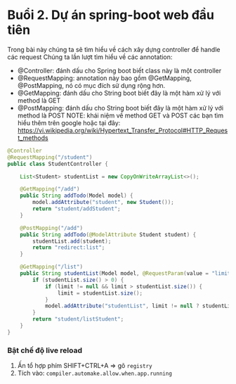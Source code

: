 # Buổi 2. Dự án spring-boot web đầu tiên

Trong bài này chúng ta sẽ tìm hiểu về cách xây dựng controller để handle các request
Chúng ta lần lượt tìm hiểu về các annotation:
- @Controller: đánh dấu cho Spring boot biết class này là một controller
- @RequestMapping: annotation này bao gồm @GetMapping, @PostMapping, nó có mục đích sử dụng rộng hơn.
- @GetMapping: đánh dấu cho String boot biết đây là một hàm xử lý với method là GET
- @PostMapping: đánh dấu cho String boot biết đây là một hàm xử lý với method là POST
NOTE: khái niệm về method GET và POST các bạn tìm hiểu thêm trên google hoặc tại đây: https://vi.wikipedia.org/wiki/Hypertext_Transfer_Protocol#HTTP_Request_methods

```java
@Controller
@RequestMapping("/student")
public class StudentController {

    List<Student> studentList = new CopyOnWriteArrayList<>();

    @GetMapping("/add")
    public String addTodo(Model model) {
        model.addAttribute("student", new Student());
        return "student/addStudent";
    }

    @PostMapping("/add")
    public String addTodo(@ModelAttribute Student student) {
        studentList.add(student);
        return "redirect:list";
    }

    @GetMapping("/list")
    public String studentList(Model model, @RequestParam(value = "limit", required = false) Integer limit) {
        if (studentList.size() > 0) {
            if (limit != null && limit > studentList.size()) {
                limit = studentList.size();
            }
            model.addAttribute("studentList", limit != null ? studentList.subList(0, limit) : studentList);
        }
        return "student/listStudent";
    }
}
```


### Bật chế độ live reload

1. Ấn tổ hợp phím SHIFT+CTRL+A => gõ `registry`
2. Tích vào: `compiler.automake.allow.when.app.running`
